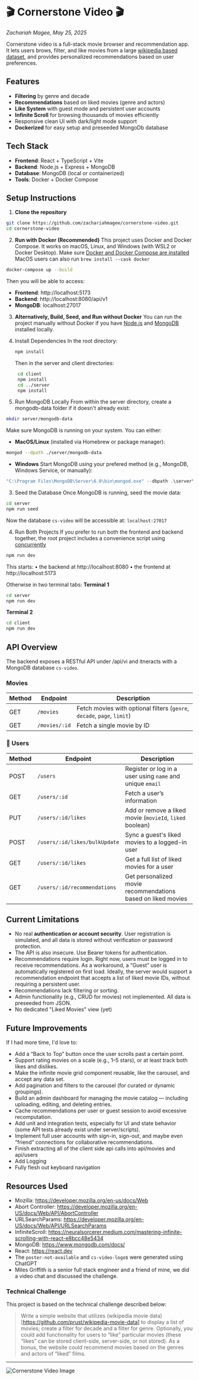 # 🎬 Cornerstone Video 🎬
_Zachariah Magee, May 25, 2025_

Cornerstone video is a full-stack movie browser and recommendation app. It lets users brows, filter, and like movies from a large [wikipedia based dataset](https://github.com/prust/wikipedia-movie-data), and provides personalized recommendations based on user preferences.

## Features
- **Filtering** by genre and decade
- **Recommendations** based on liked movies (genre and actors)
- **Like System** with guest mode and persistent user accounts
- **Infinite Scroll** for browsing thousands of movies efficiently
- Responsive clean UI with dark/light mode support
- **Dockerized** for easy setup and preseeded MongoDb database

## Tech Stack
- **Frontend**: React + TypeScript + Vite
- **Backend**: Node.js + Express + MongoDB
- **Database**: MongoDB (local or containerized)
- **Tools**: Docker + Docker Compose


## Setup Instructions

1. **Clone the repository**
```sh
git clone https://github.com/zachariahmagee/cornerstone-video.git
cd cornerstone-video
```
2. **Run with Docker (Recommended)**
This project uses Docker and Docker Compose. It works on macOS, Linux, and Windows (with WSL2 or Docker Desktop).
Make sure [Docker and Docker Compose are installed](https://docs.docker.com/compose/install/)
MacOS users can also run `brew install --cask docker`

```sh
docker-compose up --build
```
Then you will be able to access:
-	**Frontend**: http://localhost:5173
-	**Backend**: http://localhost:8080/api/v1
-	**MongoDB**: localhost:27017


3. **Alternatively, Build, Seed, and Run without Docker**
You can run the project manually without Docker if you have [Node.js](https://nodejs.org/en) and [MongoDB](https://www.mongodb.com) installed locally. 

1. Install Dependencies
   In the root directory:
   ```sh
   npm install
   ```
   Then in the server and client directories:
   ```sh
    cd client
    npm install
    cd ../server
    npm install
   ```

2. Run MongoDB Locally
From within the server directory, create a mongodb-data folder if it doesn't already exist:
```sh
mkdir server/mongodb-data
```
Make sure MongoDB is running on your system. You can either:
- **MacOS/Linux** (installed via Homebrew or package manager):
```sh
mongod --dpath ./server/mongodb-data
```
- **Windows**
Start MongoDB using your prefered method (e.g., MongoDB, Windows Service, or manually):
```powershell
"C:\Program Files\MongoDB\Server\6.0\bin\mongod.exe" --dbpath .\server\mongodb-data
```

3. Seed the Database
Once MongoDB is running, seed the movie data:
```sh
cd server
npm run seed
```
Now the database `cs-video` will be accessible at: `localhost:27017`

4. Run Both Projects
If you prefer to run both the frontend and backend together, the root project includes a convenience script using [concurrently](https://www.npmjs.com/package/concurrently)
```sh
npm run dev
```

This starts:
	•	the backend at http://localhost:8080
	•	the frontend at http://localhost:5173

Otherwise in two terminal tabs:
**Terminal 1**
```sh
cd server
npm run dev
```
**Terminal 2**
```sh
cd client
npm run dev
```


## API Overview

The backend exposes a RESTful API under /api/vi and itneracts with a MongoDB database `cs-video`.

### Movies
| Method | Endpoint        | Description                                                            |
|--------|------------------|------------------------------------------------------------------------|
| GET    | `/movies`        | Fetch movies with optional filters (`genre`, `decade`, `page`, `limit`) |
| GET    | `/movies/:id`    | Fetch a single movie by ID                                             |

### 👤 Users

| Method | Endpoint                          | Description                                                      |
|--------|-----------------------------------|------------------------------------------------------------------|
| POST   | `/users`                          | Register or log in a user using `name` and unique `email`        |
| GET    | `/users/:id`                      | Fetch a user’s information                                       |
| PUT    | `/users/:id/likes`                | Add or remove a liked movie (`movieId`, `liked` boolean)         |
| POST   | `/users/:id/likes/bulkUpdate`     | Sync a guest's liked movies to a logged-in user                  |
| GET    | `/users/:id/likes`                | Get a full list of liked movies for a user                       |
| GET    | `/users/:id/recommendations`      | Get personalized movie recommendations based on liked movies     |


## Current Limitations
- No real **authentication or account security**. User registration is simulated, and all data is stored without verification or password protection. 
- The API is also insecure. Use Bearer tokens for authentication.
- Recommendations require login. Right now, users must be logged in to receive recommendations. As a workaround, a “Guest” user is automatically registered on first load. Ideally, the server would support a recommendation endpoint that accepts a list of liked movie IDs, without requiring a persistent user.
- Recommendations lack filtering or sorting.
- Admin functionality (e.g., CRUD for movies) not implemented. All data is preseeded from JSON.
- No dedicated "Liked Movies" view (yet)

## Future Improvements
If I had more time, I'd love to:
- Add a “Back to Top” button once the user scrolls past a certain point.
- Support rating movies on a scale (e.g., 1–5 stars), or at least track both likes and dislikes.
- Make the infinite movie grid component reusable, like the carousel, and accept any data set.
- Add pagination and filters to the carousel (for curated or dynamic groupings).
- Build an admin dashboard for managing the movie catalog — including uploading, editing, and deleting entries.
- Cache recommendations per user or guest session to avoid excessive recomputation.
- Add unit and integration tests, especially for UI and state behavior (some API tests already exist under server/scripts).
- Implement full user accounts with sign-in, sign-out, and maybe even “friend” connections for collaborative recommendations.
- Finish extracting all of the client side api calls into api/movies and api/users
- Add Logging
- Fully flesh out keyboard navigation


## Resources Used
- Mozilla: https://developer.mozilla.org/en-us/docs/Web
- Abort Controller: https://developer.mozilla.org/en-US/docs/Web/API/AbortController
- URLSearchParams: https://developer.mozilla.org/en-US/docs/Web/API/URLSearchParams
- InfiniteScroll: https://neuralsorcerer.medium.com/mastering-infinite-scrolling-with-react-e8bcc48e5434
- MongoDB: https://www.mongodb.com/docs/
- React: https://react.dev
- The `poster-not-available` and `cs-video-logo`s were generated using ChatGPT
- Miles Griffith is a senior full stack engineer and a friend of mine, we did a video chat and discussed the challenge.

### Technical Challenge
This project is based on the technical challenge described below:

> Write a simple website that utilizes (wikipedia movie data)[https://github.com/prust/wikipedia-movie-data] to display a list of movies; create a filter for decade and a filter for genre. Optionally, you could add functionality for users to “like” particular movies (these “likes” can be stored client-side, server-side, or not stored). As a bonus, the website could recommend movies based on the genres and actors of “liked” films.

---

![Cornerstone Video Image](/client/public/cs-video-logo1x1.png)
